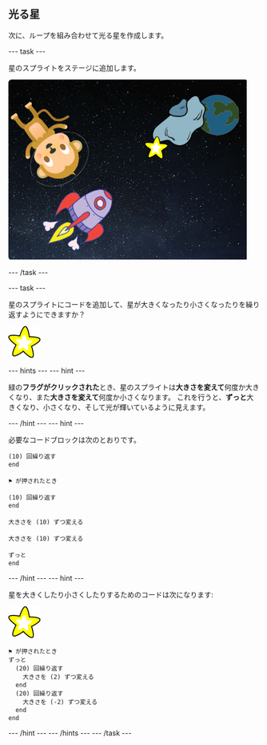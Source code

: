 ## 光る星

次に、ループを組み合わせて光る星を作成します。

\--- task \---

星のスプライトをステージに追加します。

![星のスプライトを追加する](images/space-star-sprite.png)

\--- /task \---

\--- task \---

星のスプライトにコードを追加して、星が大きくなったり小さくなったりを繰り返すようにできますか？

![光る星をテストする](images/sprite-star.png)

\--- hints \--- \--- hint \---

緑の**フラグがクリックされた**とき、星のスプライトは**大きさを変えて**何度か大きくなり、また**大きさを変えて**何度か小さくなります。 これを行うと、**ずっと**大きくなり、小さくなり、そして光が輝いているように見えます。

\--- /hint \--- \--- hint \---

必要なコードブロックは次のとおりです。

```blocks3
(10) 回繰り返す
end

⚑ が押されたとき

(10) 回繰り返す
end

大きさを (10) ずつ変える

大きさを (10) ずつ変える

ずっと
end
```

\--- /hint \--- \--- hint \---

星を大きくしたり小さくしたりするためのコードは次になります:

![星のスプライト](images/sprite-star.png)

```blocks3
⚑ が押されたとき
ずっと 
  (20) 回繰り返す 
    大きさを (2) ずつ変える
  end
  (20) 回繰り返す 
    大きさを (-2) ずつ変える
  end
end

```

\--- /hint \--- \--- /hints \--- \--- /task \---